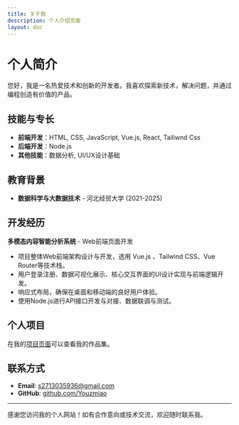 ```yaml
---
title: 关于我
description: 个人介绍页面
layout: doc
---
```


# 个人简介

您好，我是一名热爱技术和创新的开发者。我喜欢探索新技术，解决问题，并通过编程创造有价值的产品。

## 技能与专长

- **前端开发**：HTML, CSS, JavaScript, Vue.js, React, Tailiwnd Css
- **后端开发**：Node.js
- **其他技能**：数据分析, UI/UX设计基础

## 教育背景

- **数据科学与大数据技术** - 河北经贸大学 (2021-2025)

## 开发经历

 **多模态内容智能分析系统** - Web前端页面开发 


  - 项目整体Web前端架构设计与开发，选用 Vue.js 、Tailwind CSS、Vue Router等技术栈。
  - 用户登录注册、数据可视化展示、核心交互界面的UI设计实现与前端逻辑开发。
  - 响应式布局，确保在桌面和移动端的良好用户体验。
  - 使用Node.js进行API接口开发与对接、数据联调与测试。



## 个人项目

在我的[项目页面](/guide/projects/)可以查看我的作品集。

## 联系方式

- **Email**: s2713035936@gmail.com
- **GitHub**: [github.com/Youzmiao](https://github.com/Youzmiao)

---

感谢您访问我的个人网站！如有合作意向或技术交流，欢迎随时联系我。 